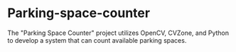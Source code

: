 # Parking-space-counter
The "Parking Space Counter" project utilizes OpenCV, CVZone, and Python to develop a system that can count available parking spaces.
